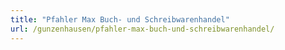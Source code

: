 ```yaml
---
title: "Pfahler Max Buch- und Schreibwarenhandel"
url: /gunzenhausen/pfahler-max-buch-und-schreibwarenhandel/
---
```

